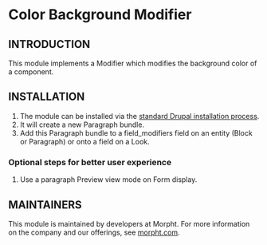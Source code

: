# Color Background Modifier

## INTRODUCTION
This module implements a Modifier which modifies the background color
of a component.

## INSTALLATION
1. The module can be installed via the
[standard Drupal installation process](http://drupal.org/node/1897420).
2. It will create a new Paragraph bundle.
3. Add this Paragraph bundle to a field_modifiers field on an entity (Block or
Paragraph) or onto a field on a Look.

### Optional steps for better user experience
1. Use a paragraph Preview view mode on Form display.

## MAINTAINERS
This module is maintained by developers at Morpht. For more information on
the company and our offerings, see [morpht.com](http://morpht.com).
